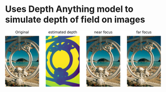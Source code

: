 # Uses Depth Anything model to simulate depth of field on images

<p align="center">
  <img src="teaser.jpg" alt="Image" />

</p>